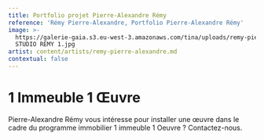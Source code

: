 ```yaml
---
title: Portfolio projet Pierre-Alexandre Rémy
reference: 'Rémy Pierre-Alexandre, Portfolio Pierre-Alexandre Rémy'
image: >-
  https://galerie-gaia.s3.eu-west-3.amazonaws.com/tina/uploads/remy-pierre-alexandre/GAIA
  STUDIO REMY 1.jpg
artist: content/artists/remy-pierre-alexandre.md
contextual: false
---
```


# 1 Immeuble 1 Œuvre 

Pierre-Alexandre Rémy vous intéresse pour installer une œuvre dans le cadre du  programme immobilier 1 immeuble 1 Oeuvre ? Contactez-nous.
